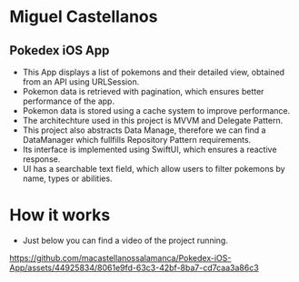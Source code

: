 # Miguel Castellanos

## Pokedex iOS App

- This App displays a list of pokemons and their detailed view, obtained from an API using URLSession.
- Pokemon data is retrieved with pagination, which ensures better performance of the app.
- Pokemon data is stored using a cache system to improve performance.
- The architechture used in this project is MVVM and Delegate Pattern.
- This project also abstracts Data Manage, therefore we can find a DataManager which fullfills Repository Pattern requirements.
- Its interface is implemented using SwiftUI, which ensures a reactive response.
- UI has a searchable text field, which allow users to filter pokemons by name, types or abilities.

# How it works

- Just below you can find a video of the project running.

  


https://github.com/macastellanossalamanca/Pokedex-iOS-App/assets/44925834/8061e9fd-63c3-42bf-8ba7-cd7caa3a86c3





